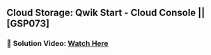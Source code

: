 ## Cloud Storage: Qwik Start - Cloud Console || [GSP073]

### 🔗 **Solution Video:** [Watch Here](https://youtu.be/su_bKowi7o8)
